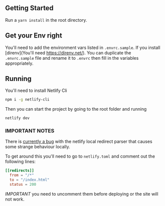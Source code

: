 ## Getting Started

Run a `yarn install` in the root directory.

## Get your Env right

You'll need to add the environment vars listed in `.envrc.sample`. If you install [direnv](You'll need https://direnv.net/). You can duplicate the `.envrc.sample` file and rename it to `.envrc` then fill in the variables appropriately.

## Running

You'll need to install Netlify Cli

```bash
npm i -g netlify-cli
```

Then you can start the project by going to the root folder and running

```bash
netlify dev
```

### IMPORTANT NOTES

There is [currently a bug](https://github.com/netlify/netlify-redirect-parser/issues/1) with the netlify local redirect parser that causes some strange behaviour locally.

To get around this you'll need to go to `netlify.toml` and comment out the following lines:

```toml
[[redirects]]
  from = "/*"
  to = "/index.html"
  status = 200
```

_IMPORTANT_ you need to uncomment them before deploying or the site will not work.
